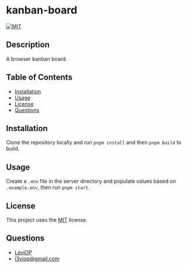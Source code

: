# kanban-board
[![MIT](https://img.shields.io/badge/License-MIT-blue.svg)](https://opensource.org/licenses/MIT)

## Description

A browser kanban board.

## Table of Contents

- [Installation](#installation)
- [Usage](#usage)
- [License](#license)
- [Questions](#questions)

## Installation

Clone the repository locally and run `pnpm install` and then `pnpm build` to build.

## Usage

Create a `.env` file in the server directory and populate values based on `.example.env`, then run `pnpm start`.

## License

This project uses the [MIT](https://opensource.org/licenses/MIT) license.

## Questions

- [LeviOP](https://github.com/LeviOP)
- [l3viop@gmail.com](mailto:l3viop@gmail.com)
